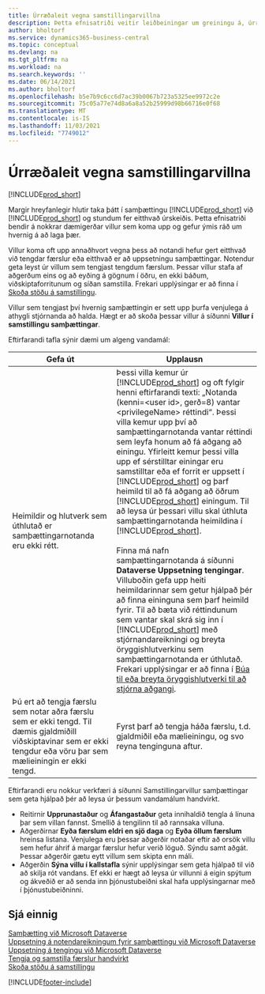 ```yaml
---
title: Úrræðaleit vegna samstillingarvillna
description: Þetta efnisatriði veitir leiðbeiningar um greiningu á, úrræðaleit og úrlausn á samstillingarvillum.
author: bholtorf
ms.service: dynamics365-business-central
ms.topic: conceptual
ms.devlang: na
ms.tgt_pltfrm: na
ms.workload: na
ms.search.keywords: ''
ms.date: 06/14/2021
ms.author: bholtorf
ms.openlocfilehash: b5e7b9c6cc6d7ac39b0067b723a5325ee9972c2e
ms.sourcegitcommit: 75c05a77e74d8a6a8a52b25999d98b66716e0f68
ms.translationtype: MT
ms.contentlocale: is-IS
ms.lasthandoff: 11/03/2021
ms.locfileid: "7749012"
---
```

# <a name="troubleshooting-synchronization-errors"></a>Úrræðaleit vegna samstillingarvillna
[!INCLUDE[prod_short](includes/cc_data_platform_banner.md)]

Margir hreyfanlegir hlutir taka þátt í samþættingu [!INCLUDE[prod_short](includes/prod_short.md)] við [!INCLUDE[prod_short](includes/cds_long_md.md)] og stundum fer eitthvað úrskeiðis. Þetta efnisatriði bendir á nokkrar dæmigerðar villur sem koma upp og gefur ýmis ráð um hvernig á að laga þær.

Villur koma oft upp annaðhvort vegna þess að notandi hefur gert eitthvað við tengdar færslur eða eitthvað er að uppsetningu samþættingar. Notendur geta leyst úr villum sem tengjast tengdum færslum. Þessar villur stafa af aðgerðum eins og að eyðing á gögnum í öðru, en ekki báðum, viðskiptaforritunum og síðan samstilla. Frekari upplýsingar er að finna í [Skoða stöðu á samstillingu](admin-how-to-view-synchronization-status.md).

Villur sem tengjast því hvernig samþættingin er sett upp þurfa venjulega á athygli stjórnanda að halda. Hægt er að skoða þessar villur á síðunni **Villur í samstillingu samþættingar**. 

Eftirfarandi tafla sýnir dæmi um algeng vandamál:  

|Gefa út  |Upplausn  |
|---------|---------|
|Heimildir og hlutverk sem úthlutað er samþættingarnotanda eru ekki rétt. | Þessi villa kemur úr [!INCLUDE[prod_short](includes/cds_long_md.md)] og oft fylgir henni eftirfarandi texti: „Notanda (kenni=\<user id>, gerð=8) vantar \<privilegeName> réttindi“. Þessi villa kemur upp því að samþættingarnotanda vantar réttindi sem leyfa honum að fá aðgang að einingu. Yfirleitt kemur þessi villa upp ef sérstilltar einingar eru samstilltar eða ef forrit er uppsett í [!INCLUDE[prod_short](includes/cds_long_md.md)] og þarf heimild til að fá aðgang að öðrum [!INCLUDE[prod_short](includes/cds_long_md.md)] einingum. Til að leysa úr þessari villu skal úthluta samþættingarnotanda heimildina í [!INCLUDE[prod_short](includes/cds_long_md.md)].<br><br> Finna má nafn samþættingarnotanda á síðunni **Dataverse Uppsetning tengingar**. Villuboðin gefa upp heiti heimildarinnar sem getur hjálpað þér að finna eininguna sem þarf heimild fyrir. Til að bæta við réttindunum sem vantar skal skrá sig inn í [!INCLUDE[prod_short](includes/cds_long_md.md)] með stjórnandareikningi og breyta öryggishlutverkinu sem samþættingarnotanda er úthlutað. Frekari upplýsingar er að finna í [Búa til eða breyta öryggishlutverki til að stjórna aðgangi](/power-platform/admin/create-edit-security-role). |
|Þú ert að tengja færslu sem notar aðra færslu sem er ekki tengd. Til dæmis gjaldmiðill viðskiptavinar sem er ekki tengdur eða vöru þar sem mælieiningin er ekki tengd. | Fyrst þarf að tengja háða færslu, t.d. gjaldmiðil eða mælieiningu, og svo reyna tenginguna aftur. |

Eftirfarandi eru nokkur verkfæri á síðunni Samstillingarvillur samþættingar sem geta hjálpað þér að leysa úr þessum vandamálum handvirkt.  

* Reitirnir **Upprunastaður** og **Áfangastaður** geta innihaldið tengla á línuna þar sem villan fannst. Smellið á tengilinn til að rannsaka villuna.  
* Aðgerðirnar **Eyða færslum eldri en sjö daga** og **Eyða öllum færslum** hreinsa listana. Venjulega eru þessar aðgerðir notaðar eftir að orsök villu sem hefur áhrif á margar færslur hefur verið löguð. Sýndu samt aðgát. Þessar aðgerðir gætu eytt villum sem skipta enn máli.
* Aðgerðin **Sýna villu í kallstafla** sýnir upplýsingar sem geta hjálpað til við að skilja rót vandans. Ef ekki er hægt að leysa úr villunni á eigin spýtum og ákveðið er að senda inn þjónustubeiðni skal hafa upplýsingarnar með í þjónustubeiðninni.

## <a name="see-also"></a>Sjá einnig
[Samþætting við Microsoft Dataverse](admin-prepare-dynamics-365-for-sales-for-integration.md)  
[Uppsetning á notendareikningum fyrir samþættingu við Microsoft Dataverse](admin-setting-up-integration-with-dynamics-sales.md)  
[Uppsetning á tengingu við Microsoft Dataverse](admin-how-to-set-up-a-dynamics-crm-connection.md)  
[Tengja og samstilla færslur handvirkt](admin-how-to-couple-and-synchronize-records-manually.md)  
[Skoða stöðu á samstillingu](admin-how-to-view-synchronization-status.md)  


[!INCLUDE[footer-include](includes/footer-banner.md)]
